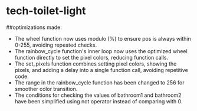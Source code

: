 # tech-toilet-light



##optimizations made:

- The wheel function now uses modulo (%) to ensure pos is always within 0-255, avoiding repeated checks.
- The rainbow_cycle function's inner loop now uses the optimized wheel function directly to set the pixel colors, reducing function calls.
- The set_pixels function combines setting pixel colors, showing the pixels, and adding a delay into a single function call, avoiding repetitive code.
- The range in the rainbow_cycle function has been changed to 256 for smoother color transition.
- The conditions for checking the values of bathroom1 and bathroom2 have been simplified using not operator instead of comparing with 0.